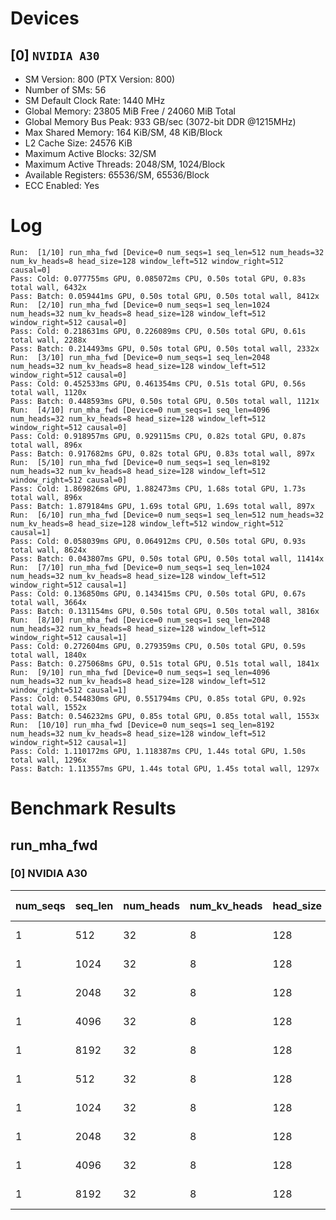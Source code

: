 # Devices

## [0] `NVIDIA A30`
* SM Version: 800 (PTX Version: 800)
* Number of SMs: 56
* SM Default Clock Rate: 1440 MHz
* Global Memory: 23805 MiB Free / 24060 MiB Total
* Global Memory Bus Peak: 933 GB/sec (3072-bit DDR @1215MHz)
* Max Shared Memory: 164 KiB/SM, 48 KiB/Block
* L2 Cache Size: 24576 KiB
* Maximum Active Blocks: 32/SM
* Maximum Active Threads: 2048/SM, 1024/Block
* Available Registers: 65536/SM, 65536/Block
* ECC Enabled: Yes

# Log

```
Run:  [1/10] run_mha_fwd [Device=0 num_seqs=1 seq_len=512 num_heads=32 num_kv_heads=8 head_size=128 window_left=512 window_right=512 causal=0]
Pass: Cold: 0.077755ms GPU, 0.085072ms CPU, 0.50s total GPU, 0.83s total wall, 6432x 
Pass: Batch: 0.059441ms GPU, 0.50s total GPU, 0.50s total wall, 8412x
Run:  [2/10] run_mha_fwd [Device=0 num_seqs=1 seq_len=1024 num_heads=32 num_kv_heads=8 head_size=128 window_left=512 window_right=512 causal=0]
Pass: Cold: 0.218631ms GPU, 0.226089ms CPU, 0.50s total GPU, 0.61s total wall, 2288x 
Pass: Batch: 0.214493ms GPU, 0.50s total GPU, 0.50s total wall, 2332x
Run:  [3/10] run_mha_fwd [Device=0 num_seqs=1 seq_len=2048 num_heads=32 num_kv_heads=8 head_size=128 window_left=512 window_right=512 causal=0]
Pass: Cold: 0.452533ms GPU, 0.461354ms CPU, 0.51s total GPU, 0.56s total wall, 1120x 
Pass: Batch: 0.448593ms GPU, 0.50s total GPU, 0.50s total wall, 1121x
Run:  [4/10] run_mha_fwd [Device=0 num_seqs=1 seq_len=4096 num_heads=32 num_kv_heads=8 head_size=128 window_left=512 window_right=512 causal=0]
Pass: Cold: 0.918957ms GPU, 0.929115ms CPU, 0.82s total GPU, 0.87s total wall, 896x 
Pass: Batch: 0.917682ms GPU, 0.82s total GPU, 0.83s total wall, 897x
Run:  [5/10] run_mha_fwd [Device=0 num_seqs=1 seq_len=8192 num_heads=32 num_kv_heads=8 head_size=128 window_left=512 window_right=512 causal=0]
Pass: Cold: 1.869826ms GPU, 1.882473ms CPU, 1.68s total GPU, 1.73s total wall, 896x 
Pass: Batch: 1.879184ms GPU, 1.69s total GPU, 1.69s total wall, 897x
Run:  [6/10] run_mha_fwd [Device=0 num_seqs=1 seq_len=512 num_heads=32 num_kv_heads=8 head_size=128 window_left=512 window_right=512 causal=1]
Pass: Cold: 0.058039ms GPU, 0.064912ms CPU, 0.50s total GPU, 0.93s total wall, 8624x 
Pass: Batch: 0.043807ms GPU, 0.50s total GPU, 0.50s total wall, 11414x
Run:  [7/10] run_mha_fwd [Device=0 num_seqs=1 seq_len=1024 num_heads=32 num_kv_heads=8 head_size=128 window_left=512 window_right=512 causal=1]
Pass: Cold: 0.136850ms GPU, 0.143415ms CPU, 0.50s total GPU, 0.67s total wall, 3664x 
Pass: Batch: 0.131154ms GPU, 0.50s total GPU, 0.50s total wall, 3816x
Run:  [8/10] run_mha_fwd [Device=0 num_seqs=1 seq_len=2048 num_heads=32 num_kv_heads=8 head_size=128 window_left=512 window_right=512 causal=1]
Pass: Cold: 0.272604ms GPU, 0.279359ms CPU, 0.50s total GPU, 0.59s total wall, 1840x 
Pass: Batch: 0.275068ms GPU, 0.51s total GPU, 0.51s total wall, 1841x
Run:  [9/10] run_mha_fwd [Device=0 num_seqs=1 seq_len=4096 num_heads=32 num_kv_heads=8 head_size=128 window_left=512 window_right=512 causal=1]
Pass: Cold: 0.544830ms GPU, 0.551794ms CPU, 0.85s total GPU, 0.92s total wall, 1552x 
Pass: Batch: 0.546232ms GPU, 0.85s total GPU, 0.85s total wall, 1553x
Run:  [10/10] run_mha_fwd [Device=0 num_seqs=1 seq_len=8192 num_heads=32 num_kv_heads=8 head_size=128 window_left=512 window_right=512 causal=1]
Pass: Cold: 1.110172ms GPU, 1.118387ms CPU, 1.44s total GPU, 1.50s total wall, 1296x 
Pass: Batch: 1.113557ms GPU, 1.44s total GPU, 1.45s total wall, 1297x
```

# Benchmark Results

## run_mha_fwd

### [0] NVIDIA A30

| num_seqs | seq_len | num_heads | num_kv_heads | head_size | window_left | window_right | causal |  Q Tensor  |  K Tensor  |  V Tensor  |   Output   | Tokens |  Est. FLOPS  | Memory Usage | Samples |  CPU Time  | Noise  |  GPU Time  | Noise  | Elem/s | GlobalMem BW | BWUtil | Samples | Batch GPU  |
|----------|---------|-----------|--------------|-----------|-------------|--------------|--------|------------|------------|------------|------------|--------|--------------|--------------|---------|------------|--------|------------|--------|--------|--------------|--------|---------|------------|
|        1 |     512 |        32 |            8 |       128 |         512 |          512 |      0 |  4.000 MiB |  1.000 MiB |  1.000 MiB |  4.000 MiB |    512 |   2147483648 |           10 |   6432x |  85.072 us | 33.62% |  77.755 us | 15.31% | 6.585M | 134.856 GB/s | 14.45% |   8412x |  59.441 us |
|        1 |    1024 |        32 |            8 |       128 |         512 |          512 |      0 |  8.000 MiB |  2.000 MiB |  2.000 MiB |  8.000 MiB |   1024 |   8589934592 |           20 |   2288x | 226.089 us | 14.26% | 218.631 us |  2.15% | 4.684M |  95.922 GB/s | 10.28% |   2332x | 214.493 us |
|        1 |    2048 |        32 |            8 |       128 |         512 |          512 |      0 | 16.000 MiB |  4.000 MiB |  4.000 MiB | 16.000 MiB |   2048 |  34359738368 |           40 |   1120x | 461.354 us | 14.11% | 452.533 us |  1.51% | 4.526M |  92.685 GB/s |  9.93% |   1121x | 448.593 us |
|        1 |    4096 |        32 |            8 |       128 |         512 |          512 |      0 | 32.000 MiB |  8.000 MiB |  8.000 MiB | 32.000 MiB |   4096 | 137438953472 |           80 |    896x | 929.115 us |  8.63% | 918.957 us |  0.84% | 4.457M |  91.284 GB/s |  9.78% |    897x | 917.682 us |
|        1 |    8192 |        32 |            8 |       128 |         512 |          512 |      0 | 64.000 MiB | 16.000 MiB | 16.000 MiB | 64.000 MiB |   8192 | 549755813888 |          160 |    896x |   1.882 ms |  5.85% |   1.870 ms |  0.85% | 4.381M |  89.726 GB/s |  9.62% |    897x |   1.879 ms |
|        1 |     512 |        32 |            8 |       128 |         512 |          512 |      1 |  4.000 MiB |  1.000 MiB |  1.000 MiB |  4.000 MiB |    512 |   2147483648 |           10 |   8624x |  64.912 us | 31.30% |  58.039 us |  2.71% | 8.822M | 180.668 GB/s | 19.36% |  11414x |  43.807 us |
|        1 |    1024 |        32 |            8 |       128 |         512 |          512 |      1 |  8.000 MiB |  2.000 MiB |  2.000 MiB |  8.000 MiB |   1024 |   8589934592 |           20 |   3664x | 143.415 us |  5.21% | 136.850 us |  2.01% | 7.483M | 153.244 GB/s | 16.42% |   3816x | 131.154 us |
|        1 |    2048 |        32 |            8 |       128 |         512 |          512 |      1 | 16.000 MiB |  4.000 MiB |  4.000 MiB | 16.000 MiB |   2048 |  34359738368 |           40 |   1840x | 279.359 us |  2.84% | 272.604 us |  1.36% | 7.513M | 153.861 GB/s | 16.49% |   1841x | 275.068 us |
|        1 |    4096 |        32 |            8 |       128 |         512 |          512 |      1 | 32.000 MiB |  8.000 MiB |  8.000 MiB | 32.000 MiB |   4096 | 137438953472 |           80 |   1552x | 551.794 us |  1.79% | 544.830 us |  1.25% | 7.518M | 153.967 GB/s | 16.50% |   1553x | 546.232 us |
|        1 |    8192 |        32 |            8 |       128 |         512 |          512 |      1 | 64.000 MiB | 16.000 MiB | 16.000 MiB | 64.000 MiB |   8192 | 549755813888 |          160 |   1296x |   1.118 ms |  3.77% |   1.110 ms |  1.11% | 7.379M | 151.123 GB/s | 16.20% |   1297x |   1.114 ms |
